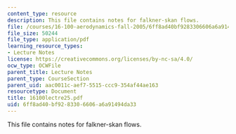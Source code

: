 ```yaml
---
content_type: resource
description: This file contains notes for falkner-skan flows.
file: /courses/16-100-aerodynamics-fall-2005/6ff8ad40bf9283306606a6a91494da33_16100lectre25.pdf
file_size: 50244
file_type: application/pdf
learning_resource_types:
- Lecture Notes
license: https://creativecommons.org/licenses/by-nc-sa/4.0/
ocw_type: OCWFile
parent_title: Lecture Notes
parent_type: CourseSection
parent_uid: aac0011c-aef7-5515-ccc9-354af44ae163
resourcetype: Document
title: 16100lectre25.pdf
uid: 6ff8ad40-bf92-8330-6606-a6a91494da33
---
```

This file contains notes for falkner-skan flows.